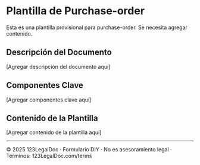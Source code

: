 # Plantilla de Purchase-order

Esta es una plantilla provisional para purchase-order. Se necesita agregar contenido.

## Descripción del Documento
[Agregar descripción del documento aquí]

## Componentes Clave
[Agregar componentes clave aquí]

## Contenido de la Plantilla
[Agregar contenido de la plantilla aquí]

---
© 2025 123LegalDoc · Formulario DIY · No es asesoramiento legal · Términos: 123LegalDoc.com/terms
